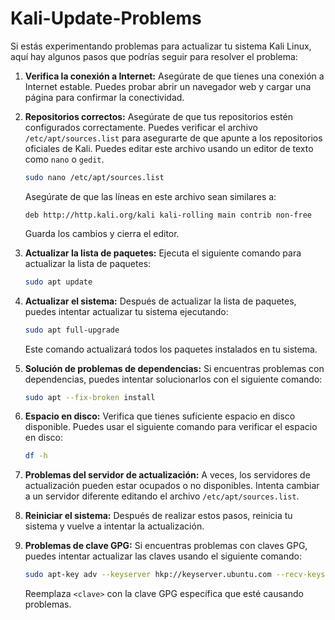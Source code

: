 # Kali-Update-Problems

Si estás experimentando problemas para actualizar tu sistema Kali Linux, aquí hay algunos pasos que podrías seguir para resolver el problema:

1. **Verifica la conexión a Internet:**
   Asegúrate de que tienes una conexión a Internet estable. Puedes probar abrir un navegador web y cargar una página para confirmar la conectividad.

2. **Repositorios correctos:**
   Asegúrate de que tus repositorios estén configurados correctamente. Puedes verificar el archivo `/etc/apt/sources.list` para asegurarte de que apunte a los repositorios oficiales de Kali. Puedes editar este archivo usando un editor de texto como `nano` o `gedit`.

   ```bash
   sudo nano /etc/apt/sources.list
   ```

   Asegúrate de que las líneas en este archivo sean similares a:

   ```plaintext
   deb http://http.kali.org/kali kali-rolling main contrib non-free
   ```

   Guarda los cambios y cierra el editor.

3. **Actualizar la lista de paquetes:**
   Ejecuta el siguiente comando para actualizar la lista de paquetes:

   ```bash
   sudo apt update
   ```

4. **Actualizar el sistema:**
   Después de actualizar la lista de paquetes, puedes intentar actualizar tu sistema ejecutando:

   ```bash
   sudo apt full-upgrade
   ```

   Este comando actualizará todos los paquetes instalados en tu sistema.

5. **Solución de problemas de dependencias:**
   Si encuentras problemas con dependencias, puedes intentar solucionarlos con el siguiente comando:

   ```bash
   sudo apt --fix-broken install
   ```

6. **Espacio en disco:**
   Verifica que tienes suficiente espacio en disco disponible. Puedes usar el siguiente comando para verificar el espacio en disco:

   ```bash
   df -h
   ```

7. **Problemas del servidor de actualización:**
   A veces, los servidores de actualización pueden estar ocupados o no disponibles. Intenta cambiar a un servidor diferente editando el archivo `/etc/apt/sources.list`.

8. **Reiniciar el sistema:**
   Después de realizar estos pasos, reinicia tu sistema y vuelve a intentar la actualización.

9. **Problemas de clave GPG:**
   Si encuentras problemas con claves GPG, puedes intentar actualizar las claves usando el siguiente comando:

   ```bash
   sudo apt-key adv --keyserver hkp://keyserver.ubuntu.com --recv-keys <clave>
   ```

   Reemplaza `<clave>` con la clave GPG específica que esté causando problemas.
